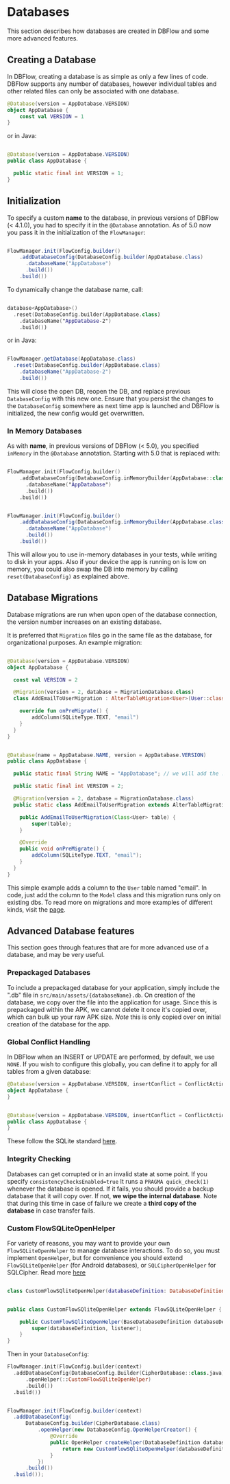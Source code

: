 # Databases

This section describes how databases are created in DBFlow and some more
advanced features.

## Creating a Database

In DBFlow, creating a database is as simple as only a few lines of code. DBFlow
supports any number of databases, however individual tables and other related files
can only be associated with one database.

```kotlin
@Database(version = AppDatabase.VERSION)
object AppDatabase {
    const val VERSION = 1
}
```
or in Java:

```java

@Database(version = AppDatabase.VERSION)
public class AppDatabase {

  public static final int VERSION = 1;
}

```
## Initialization

To specify a custom **name** to the database, in previous versions of DBFlow (< 4.1.0), you had to specify it in the `@Database` annotation. As of 5.0 now you pass it in the initialization of the `FlowManager`:

```java

FlowManager.init(FlowConfig.builder()
    .addDatabaseConfig(DatabaseConfig.builder(AppDatabase.class)
      .databaseName("AppDatabase")
      .build())
    .build())

```

To dynamically change the database name, call:
```kotlin

database<AppDatabase>()
  .reset(DatabaseConfig.builder(AppDatabase.class)
    .databaseName("AppDatabase-2")
    .build())

```
or in Java:
```java

FlowManager.getDatabase(AppDatabase.class)
  .reset(DatabaseConfig.builder(AppDatabase.class)
    .databaseName("AppDatabase-2")
    .build())

```

This will close the open DB, reopen the DB, and replace previous `DatabaseConfig` with this new one. Ensure that you persist the changes to the `DatabaseConfig` somewhere as next time app is launched and DBFlow is initialized, the new config would get overwritten.

### In Memory Databases

As with **name**, in previous versions of DBFlow (< 5.0), you specified `inMemory` in the `@Database` annotation. Starting with 5.0 that is replaced with:
```kotlin

FlowManager.init(FlowConfig.builder()
    .addDatabaseConfig(DatabaseConfig.inMemoryBuilder(AppDatabase::class.java)
      .databaseName("AppDatabase")
      .build())
    .build())

```

```java

FlowManager.init(FlowConfig.builder()
    .addDatabaseConfig(DatabaseConfig.inMemoryBuilder(AppDatabase.class)
      .databaseName("AppDatabase")
      .build())
    .build())

```

This will allow you to use in-memory databases in your tests, while writing to disk in your apps. Also if your device the app is running on is low on memory, you could also swap the DB into memory by calling `reset(DatabaseConfig)` as explained above.

## Database Migrations

Database migrations are run when upon open of the database connection,
the version number increases on an existing database.

It is preferred that `Migration` files go in the same file as the database, for
organizational purposes.
An example migration:


```kotlin

@Database(version = AppDatabase.VERSION)
object AppDatabase {

  const val VERSION = 2

  @Migration(version = 2, database = MigrationDatabase.class)
  class AddEmailToUserMigration : AlterTableMigration<User>(User::class.java) {

    override fun onPreMigrate() {
        addColumn(SQLiteType.TEXT, "email")
    }
  }
}

```

```java

@Database(name = AppDatabase.NAME, version = AppDatabase.VERSION)
public class AppDatabase {

  public static final String NAME = "AppDatabase"; // we will add the .db extension

  public static final int VERSION = 2;

  @Migration(version = 2, database = MigrationDatabase.class)
  public static class AddEmailToUserMigration extends AlterTableMigration<User> {

    public AddEmailToUserMigration(Class<User> table) {
        super(table);
    }

    @Override
    public void onPreMigrate() {
        addColumn(SQLiteType.TEXT, "email");
    }
  }
}

```


This simple example adds a column to the `User` table named "email". In code, just add
the column to the `Model` class and this migration runs only on existing dbs.
 To read more on migrations and more examples of different kinds, visit the [page](Migrations.md).

## Advanced Database features

This section goes through features that are for more advanced use of a database,
and may be very useful.

### Prepackaged Databases
To include a prepackaged database for your application, simply include the ".db" file in `src/main/assets/{databaseName}.db`. On creation of the database, we copy over the file into the application for usage. Since this is prepackaged within the APK, we cannot delete it once it's copied over,
which can bulk up your raw APK size. _Note_ this is only copied over on initial creation
of the database for the app.

### Global Conflict Handling
In DBFlow when an INSERT or UPDATE are performed, by default, we use `NONE`. If you wish to configure this globally, you can define it to apply for all tables from a given database:

```kotlin
@Database(version = AppDatabase.VERSION, insertConflict = ConflictAction.IGNORE, updateConflict= ConflictAction.REPLACE)
object AppDatabase {
}

```

```java

@Database(version = AppDatabase.VERSION, insertConflict = ConflictAction.IGNORE, updateConflict= ConflictAction.REPLACE)
public class AppDatabase {
}

```

These follow the SQLite standard [here](https://www.sqlite.org/conflict.html).

### Integrity Checking

Databases can get corrupted or in an invalid state at some point. If you specify
`consistencyChecksEnabled=true` It runs a `PRAGMA quick_check(1)`
whenever the database is opened. If it fails, you should provide a backup database
that it will copy over. If not, **we wipe the internal database**. Note that during this
time in case of failure we create a **third copy of the database** in case transfer fails.

### Custom FlowSQLiteOpenHelper

For variety of reasons, you may want to provide your own `FlowSQLiteOpenHelper`
to manage database interactions. To do so, you must implement `OpenHelper`, but
for convenience you should extend `FlowSQLiteOpenHelper` (for Android databases),
or `SQLCipherOpenHelper` for SQLCipher. Read more [here](SQLCipherSupport.md)


```kotlin

class CustomFlowSQliteOpenHelper(databaseDefinition: DatabaseDefinition, listener: DatabaseHelperListener) : FlowSQLiteOpenHelper(databaseDefinition, listener)

```

```java

public class CustomFlowSQliteOpenHelper extends FlowSQLiteOpenHelper {

    public CustomFlowSQliteOpenHelper(BaseDatabaseDefinition databaseDefinition, DatabaseHelperListener listener) {
        super(databaseDefinition, listener);
    }
}

```

Then in your `DatabaseConfig`:

```kotlin
FlowManager.init(FlowConfig.builder(context)
  .addDatabaseConfig(DatabaseConfig.Builder(CipherDatabase::class.java)
      .openHelper(::CustomFlowSQliteOpenHelper)
      .build())
  .build())

```

```java

FlowManager.init(FlowConfig.builder(context)
  .addDatabaseConfig(
      DatabaseConfig.builder(CipherDatabase.class)
          .openHelper(new DatabaseConfig.OpenHelperCreator() {
              @Override
              public OpenHelper createHelper(DatabaseDefinition databaseDefinition, DatabaseHelperListener helperListener) {
                  return new CustomFlowSQliteOpenHelper(databaseDefinition, helperListener);
              }
          })
      .build())
  .build());
```
